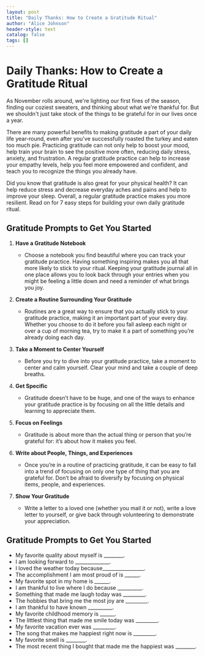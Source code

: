 ```yaml
---
layout: post
title: "Daily Thanks: How to Create a Gratitude Ritual"
author: "Alice Johnson"
header-style: text
catalog: false
tags: []
---
```


# Daily Thanks: How to Create a Gratitude Ritual

As November rolls around, we're lighting our first fires of the season, finding our coziest sweaters, and thinking about what we're thankful for. But we shouldn't just take stock of the things to be grateful for in our lives once a year.

There are many powerful benefits to making gratitude a part of your daily life year-round, even after you've successfully roasted the turkey and eaten too much pie. Practicing gratitude can not only help to boost your mood, help train your brain to see the positive more often, reducing daily stress, anxiety, and frustration. A regular gratitude practice can help to increase your empathy levels, help you feel more empowered and confident, and teach you to recognize the things you already have.

Did you know that gratitude is also great for your physical health? It can help reduce stress and decrease everyday aches and pains and help to improve your sleep.
Overall, a regular gratitude practice makes you more resilient. Read on for 7 easy steps for building your own daily gratitude ritual.

## Gratitude Prompts to Get You Started

1. **Have a Gratitude Notebook**
   - Choose a notebook you find beautiful where you can track your gratitude practice. Having something inspiring makes you all that more likely to stick to your ritual. Keeping your gratitude journal all in one place allows you to look back through your entries when you might be feeling a little down and need a reminder of what brings you joy.

2. **Create a Routine Surrounding Your Gratitude**
   - Routines are a great way to ensure that you actually stick to your gratitude practice, making it an important part of your every day. Whether you choose to do it before you fall asleep each night or over a cup of morning tea, try to make it a part of something you’re already doing each day.

3. **Take a Moment to Center Yourself**
   - Before you try to dive into your gratitude practice, take a moment to center and calm yourself. Clear your mind and take a couple of deep breaths.

4. **Get Specific**
   - Gratitude doesn’t have to be huge, and one of the ways to enhance your gratitude practice is by focusing on all the little details and learning to appreciate them.

5. **Focus on Feelings**
   - Gratitude is about more than the actual thing or person that you’re grateful for: it’s about how it makes you feel.

6. **Write about People, Things, and Experiences**
   - Once you’re in a routine of practicing gratitude, it can be easy to fall into a trend of focusing on only one type of thing that you are grateful for. Don’t be afraid to diversify by focusing on physical items, people, and experiences.

7. **Show Your Gratitude**
   - Write a letter to a loved one (whether you mail it or not), write a love letter to yourself, or give back through volunteering to demonstrate your appreciation.

## Gratitude Prompts to Get You Started
- My favorite quality about myself is ________.
- I am looking forward to ______________.
- I loved the weather today because_________________.
- The accomplishment I am most proud of is ______.
- My favorite spot in my home is ______.
- I am thankful to live where I do because __________.
- Something that made me laugh today was _________.
- The hobbies that bring me the most joy are _________.
- I am thankful to have known __________.
- My favorite childhood memory is ______.
- The littlest thing that made me smile today was _________.
- My favorite vacation ever was _________.
- The song that makes me happiest right now is _________.
- My favorite smell is ________.
- The most recent thing I bought that made me the happiest was ________.
